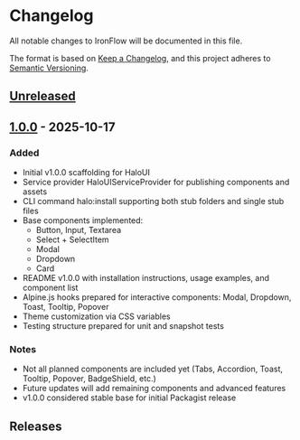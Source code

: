 # Changelog

All notable changes to IronFlow will be documented in this file.

The format is based on [Keep a Changelog](https://keepachangelog.com/en/1.0.0/),
and this project adheres to [Semantic Versioning](https://semver.org/spec/v2.0.0.html).

## [Unreleased]

## [1.0.0] - 2025-10-17

### Added

- Initial v1.0.0 scaffolding for HaloUI
- Service provider HaloUIServiceProvider for publishing components and assets
- CLI command halo:install supporting both stub folders and single stub files
- Base components implemented:
  - Button, Input, Textarea
  - Select + SelectItem
  - Modal
  - Dropdown
  - Card
- README v1.0.0 with installation instructions, usage examples, and component list
- Alpine.js hooks prepared for interactive components: Modal, Dropdown, Toast, Tooltip, Popover
- Theme customization via CSS variables
- Testing structure prepared for unit and snapshot tests

### Notes

- Not all planned components are included yet (Tabs, Accordion, Toast, Tooltip, Popover, BadgeShield, etc.)
- Future updates will add remaining components and advanced features
- v1.0.0 considered stable base for initial Packagist release

## Releases

[Unreleased]: https://github.com/ironflow-framework/ironflow/compare/v1.0.0...HEAD
[1.0.0]: https://github.com/ironflow-framework/ironflow/releases/tag/v1.0.0
